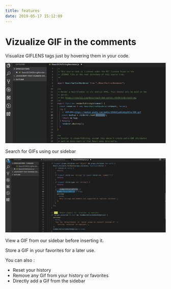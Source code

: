 ```yaml
---
title: features
date: 2019-05-17 15:12:09
---
```


# Vizualize GIF in the comments

Visualize GIFLENS tags just by hovering them in your code.

<img src="/assets/thanos-bae.gif" alt="hover gifs in your code"/>

Search for GIFs using our sidebar

<img src="/assets/jon-snow.gif" alt="search gifs in vscode"/>

View a GIF from our sidebar before inserting it.

Store a GIF in your favorites for a later use.

You can also :
- Reset your history
- Remove any Gif from your history or favorites
- Directly add a Gif from the sidebar
